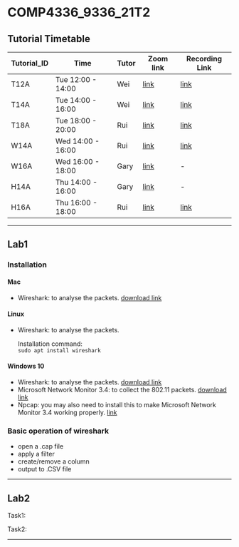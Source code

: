 # COMP4336_9336_21T2

## Tutorial Timetable
| Tutorial_ID	|Time|	Tutor|	Zoom link|	Recording Link|
|-------------|----|-------|-----------|---------------|
|T12A|	Tue 12:00 - 14:00|	Wei	  | [link](https://unsw.zoom.us/my/weisonglabs) |	[link](https://drive.google.com/drive/folders/1c66aiem3LrNVdekhe6oGm_eC_nn_DnAG)
|T14A|	Tue 14:00 - 16:00|	Wei	  | [link](https://unsw.zoom.us/my/weisonglabs)|	[link](https://drive.google.com/drive/folders/1c66aiem3LrNVdekhe6oGm_eC_nn_DnAG)
| T18A|	 Tue 18:00 - 20:00|	 Rui	|  [link](https://us02web.zoom.us/j/81571193242?pwd=dlcxS1dCK2wrRXkxWWRJam00dE5Vdz09)|	 [link](https://www.youtube.com/playlist?list=PL62Uy8LvT4FbRCpqOxxMzq5jzlehaX6E0)
| W14A|	 Wed 14:00 - 16:00|	 Rui	|  [link](https://us02web.zoom.us/j/87087314897?pwd=YVZiM05DaHRXWm1ZTisvMTJYRU9BQT09)|	 [link](https://www.youtube.com/playlist?list=PL62Uy8LvT4FazqYHua7-xroReksn1-q-H)
|W16A|	Wed 16:00 - 18:00|	Gary	| [link](https://unsw.zoom.us/j/4245058685)|	-
|H14A|	Thu 14:00 - 16:00|	Gary	| [link](https://unsw.zoom.us/j/4245058685)| - 
| H16A|	 Thu 16:00 - 18:00|	 Rui	|  [link](https://us02web.zoom.us/j/83907740986?pwd=b0tJMlBJNGpBTkk0Mk01b1JkQTNaZz09)| 	 [link](https://www.youtube.com/playlist?list=PL62Uy8LvT4FbGloHuJf92plEATVT76GOX)

--------------------------------

## Lab1  
 ### Installation
  #### Mac
  - Wireshark: to analyse the packets. [download link](https://www.wireshark.org/download.html)
 #### Linux
  - Wireshark: to analyse the packets.   
   
       Installation command:  
       `sudo apt install wireshark`  
   
 #### Windows 10
  - Wireshark: to analyse the packets. [download link](https://www.wireshark.org/download.html)
  - Microsoft Network Monitor 3.4: to collect the 802.11 packets. [download link](https://www.microsoft.com/en-us/download/details.aspx?id=4865)
  - Npcap: you may also need to install this to make Microsoft Network Monitor 3.4 working properly. [link](https://nmap.org/npcap/)


 ### Basic operation of wireshark
 - open a .cap file
 - apply a filter
 - create/remove a column
 - output to .CSV file
--------------------------------  

## Lab2 

Task1:

Task2:


--------------------------------  
